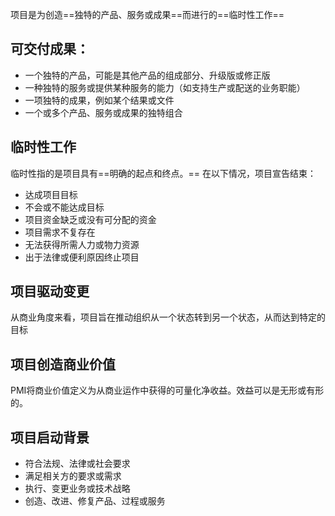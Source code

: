 项目是为创造==独特的产品、服务或成果==而进行的==临时性工作==

## 可交付成果：
+ 一个独特的产品，可能是其他产品的组成部分、升级版或修正版
+ 一种独特的服务或提供某种服务的能力（如支持生产或配送的业务职能）
+ 一项独特的成果，例如某个结果或文件
+ 一个或多个产品、服务或成果的独特组合

## 临时性工作
临时性指的是项目具有==明确的起点和终点。== 在以下情况，项目宣告结束：
+ 达成项目目标
+ 不会或不能达成目标
+ 项目资金缺乏或没有可分配的资金
+ 项目需求不复存在
+ 无法获得所需人力或物力资源
+ 出于法律或便利原因终止项目

## 项目驱动变更
从商业角度来看，项目旨在推动组织从一个状态转到另一个状态，从而达到特定的目标

## 项目创造商业价值
PMI将商业价值定义为从商业运作中获得的可量化净收益。效益可以是无形或有形的。

## 项目启动背景
+ 符合法规、法律或社会要求
+ 满足相关方的要求或需求
+ 执行、变更业务或技术战略
+ 创造、改进、修复产品、过程或服务